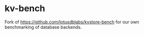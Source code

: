 # kv-bench
Fork of https://github.com/lotusdblabs/kvstore-bench for our own benchmarking of database backends.
